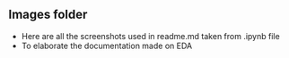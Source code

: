 ## Images folder
* Here are all the screenshots used in readme.md taken from .ipynb file 
* To elaborate the documentation made on EDA
